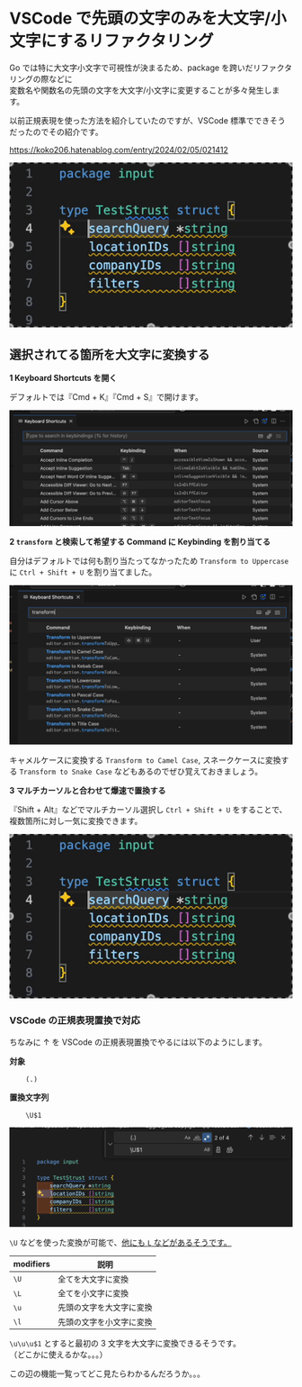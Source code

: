 # VSCode で先頭の文字のみを大文字/小文字にするリファクタリング

Go では特に大文字小文字で可視性が決まるため、package を跨いだリファクタリングの際などに  
変数名や関数名の先頭の文字を大文字/小文字に変更することが多々発生します。

以前正規表現を使った方法を紹介していたのですが、VSCode 標準でできそうだったのでその紹介です。

https://koko206.hatenablog.com/entry/2024/02/05/021412

![](./img/refactor_upper_3.gif)

<!-- more -->

## 選択されてる箇所を大文字に変換する

**1 Keyboard Shortcuts を開く**

デフォルトでは『Cmd + K』『Cmd + S』で開けます。

![](./img/refactor_upper_1.png)

**2 `transform` と検索して希望する Command に Keybinding を割り当てる**

自分はデフォルトでは何も割り当たってなかったため `Transform to Uppercase` に `Ctrl + Shift + U` を割り当てました。

![](./img/refactor_upper_2.png)

キャメルケースに変換する `Transform to Camel Case`, スネークケースに変換する `Transform to Snake Case` などもあるのでぜひ覚えておきましょう。

**3 マルチカーソルと合わせて爆速で置換する**

『Shift + Alt』などでマルチカーソル選択し `Ctrl + Shift + U` をすることで、複数箇所に対し一気に変換できます。

![](./img/refactor_upper_3.gif)

### VSCode の正規表現置換で対応

ちなみに ↑ を VSCode の正規表現置換でやるには以下のようにします。

**対象**

```
	(.)
```

**置換文字列**

```
	\U$1
```

![](./img/refactor_upper_4.png)

`\U` などを使った変換が可能で、[他にも `L` などがあるそうです。](https://github.com/microsoft/vscode-docs/blob/vnext/release-notes/v1_47.md#case-changing-in-regex-replace)

| modifiers | 説明 |
| --- | --- |
| `\U` | 全てを大文字に変換 |
| `\L` | 全てを小文字に変換 |
| `\u` | 先頭の文字を大文字に変換 |
| `\l` | 先頭の文字を小文字に変換 |

`\u\u\u$1` とすると最初の 3 文字を大文字に変換できるそうです。  
（どこかに使えるかな。。。）

この辺の機能一覧ってどこ見たらわかるんだろうか。。。
